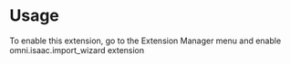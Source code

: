 # Usage

To enable this extension, go to the Extension Manager menu and enable omni.isaac.import_wizard extension